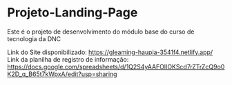 # Projeto-Landing-Page
Este é o projeto de desenvolvimento do módulo base do curso de tecnologia da DNC

Link do Site disponibilizado: https://gleaming-haupia-3541f4.netlify.app/
Link da planilha de registro de informação: https://docs.google.com/spreadsheets/d/1Q2S4yAAFOlIOKScd7rZTrZcQ9o0K2D_q_B65t7kWpxA/edit?usp=sharing
